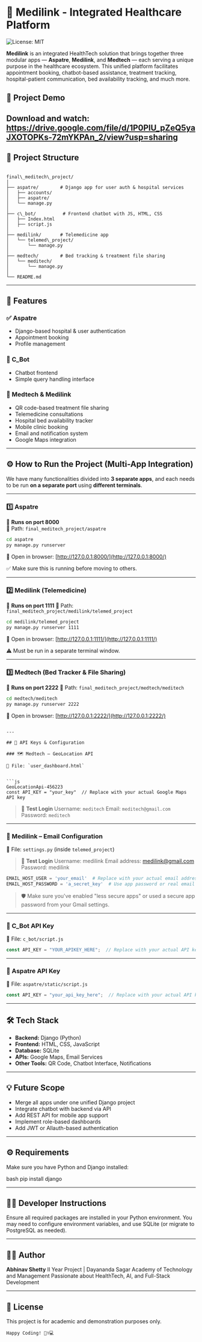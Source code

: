 
# 🏥 Medilink - Integrated Healthcare Platform

![License: MIT](https://img.shields.io/badge/License-MIT-yellow.svg)


**Medilink** is an integrated HealthTech solution that brings together three modular apps — **Aspatre**, **Medilink**, and **Medtech** — each serving a unique purpose in the healthcare ecosystem. This unified platform facilitates appointment booking, chatbot-based assistance, treatment tracking, hospital-patient communication, bed availability tracking, and much more.

## 🎥 Project Demo

Download and watch: https://drive.google.com/file/d/1P0PIU_pZeQ5yaJXOTOPKs-72mYKPAn_2/view?usp=sharing
---

## 📁 Project Structure

```

final\_meditech\_project/
│
├── aspatre/        # Django app for user auth & hospital services
│   ├── accounts/
│   ├── aspatre/
│   └── manage.py
│
├── c\_bot/          # Frontend chatbot with JS, HTML, CSS
│   ├── Index.html
│   ├── script.js
│
├── medilink/       # Telemedicine app
│   └── telemed\_project/
│       └── manage.py
│
├── medtech/        # Bed tracking & treatment file sharing
│   └── meditech/
│       └── manage.py
│
└── README.md

````

---

## 🚀 Features

### ✅ Aspatre
- Django-based hospital & user authentication
- Appointment booking
- Profile management

### 🤖 C_Bot
- Chatbot frontend
- Simple query handling interface

### 💊 Medtech & Medilink
- QR code-based treatment file sharing
- Telemedicine consultations
- Hospital bed availability tracker
- Mobile clinic booking
- Email and notification system
- Google Maps integration

---

## ⚙️ How to Run the Project (Multi-App Integration)

We have many functionalities divided into **3 separate apps**, and each needs to be run **on a separate port** using **different terminals**.

---

### 1️⃣ Aspatre

📍 **Runs on port 8000**  
📂 Path: `final_meditech_project/aspatre`

```bash
cd aspatre
py manage.py runserver
````

🔗 Open in browser: [http://127.0.0.1:8000/](http://127.0.0.1:8000/)

✅ Make sure this is running before moving to others.

---

### 2️⃣ Medilink (Telemedicine)

📍 **Runs on port 1111**
📂 Path: `final_meditech_project/medilink/telemed_project`

```bash
cd medilink/telemed_project
py manage.py runserver 1111
```

🔗 Open in browser: [http://127.0.0.1:1111/](http://127.0.0.1:1111/)

⚠️ Must be run in a separate terminal window.

---

### 3️⃣ Medtech (Bed Tracker & File Sharing)

📍 **Runs on port 2222**
📂 Path: `final_meditech_project/medtech/meditech`

```bash
cd medtech/meditech
py manage.py runserver 2222
```

🔗 Open in browser: [http://127.0.0.1:2222/](http://127.0.0.1:2222/)

```

---

## 🔑 API Keys & Configuration

### 🗺️ Medtech – GeoLocation API

📂 File: `user_dashboard.html`


```js
GeoLocationApi-456223
const API_KEY = "your_key"  // Replace with your actual Google Maps API key
```

> 👤 **Test Login**
> Username: `meditech`
> Email: `meditech@gmail.com`
> Password: `meditech`

---

### 📧 Medilink – Email Configuration

📂 File: `settings.py` (inside `telemed_project`)

> 👤 **Test Login**
Username: medilink
Email address: medilink@gmail.com
Password: medilink

```python
EMAIL_HOST_USER = 'your_email'  # Replace with your actual email address
EMAIL_HOST_PASSWORD = 'a_secret_key'  # Use app password or real email password
```

> 🛡️ Make sure you've enabled "less secure apps" or used a secure app password from your Gmail settings.

---

### 🤖 C\_Bot API Key

📂 File: `c_bot/script.js`

```js
const API_KEY = "YOUR_APIKEY_HERE";  // Replace with your actual API key
```

---

### 🔐 Aspatre API Key

📂 File: `aspatre/static/script.js`

```js
const API_KEY = "your_api_key_here";  // Replace with your actual API key
```

---

## 🛠️ Tech Stack

* **Backend:** Django (Python)
* **Frontend:** HTML, CSS, JavaScript
* **Database:** SQLite
* **APIs:** Google Maps, Email Services
* **Other Tools:** QR Code, Chatbot Interface, Notifications

---

## 💡 Future Scope

* Merge all apps under one unified Django project
* Integrate chatbot with backend via API
* Add REST API for mobile app support
* Implement role-based dashboards
* Add JWT or Allauth-based authentication

---

## ⚙ Requirements

Make sure you have Python and Django installed:

bash
pip install django

---

## 🧑‍💻 Developer Instructions
Ensure all required packages are installed in your Python environment. You may need to configure environment variables, and use SQLite (or migrate to PostgreSQL as needed).

---

## 👨‍💻 Author

**Abhinav Shetty**
II Year Project | Dayananda Sagar Academy of Technology and Management
Passionate about HealthTech, AI, and Full-Stack Development

---

## 📜 License

This project is for academic and demonstration purposes only.

```
Happy Coding! 👨‍⚕️💻

